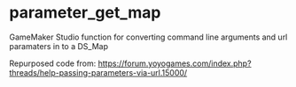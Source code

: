 # parameter_get_map
GameMaker Studio function for converting command line arguments and url paramaters in to a DS_Map

Repurposed code from: https://forum.yoyogames.com/index.php?threads/help-passing-parameters-via-url.15000/
